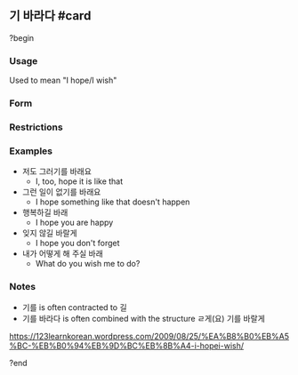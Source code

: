 ## 기 바라다 #card
?begin
### Usage
Used to mean "I hope/I wish"
### Form

### Restrictions
### Examples
* 저도 그러기를 바래요
	* I, too, hope it is like that
* 그런 일이 없기를 바래요
	* I hope something like that doesn't happen
* 행복하길 바래
	* I hope you are happy
* 잊지 않길 바랄게
	* I hope you don't forget
* 내가 어떻게 해 주실 바래
	* What do you wish me to do?
### Notes
* 기를 is often contracted to 길
* 기를 바라다 is often combined with the structure ㄹ게(요) 기를 바랄게

https://123learnkorean.wordpress.com/2009/08/25/%EA%B8%B0%EB%A5%BC-%EB%B0%94%EB%9D%BC%EB%8B%A4-i-hopei-wish/
<!--SR:!2026-02-05,138,250-->
?end
